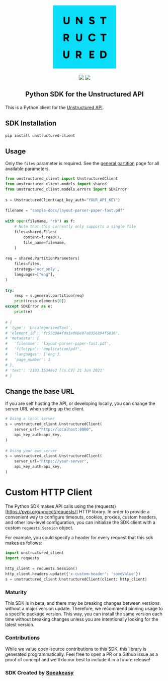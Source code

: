<h3 align="center">
  <img
    src="https://raw.githubusercontent.com/Unstructured-IO/unstructured/main/img/unstructured_logo.png"
    height="200"
  >
</h3>

<div align="center">
    <a href="https://speakeasyapi.dev/"><img src="https://custom-icon-badges.demolab.com/badge/-Built%20By%20Speakeasy-212015?style=for-the-badge&logoColor=FBE331&logo=speakeasy&labelColor=545454" /></a>
    <a href="https://github.com/Unstructured-IO/unstructured-client.git/actions"><img src="https://img.shields.io/github/actions/workflow/status/speakeasy-sdks/bolt-php/speakeasy_sdk_generation.yml?style=for-the-badge" /></a>
</div>

<h2 align="center">
  <p>Python SDK for the Unstructured API</p>
</h2>

This is a Python client for the [Unstructured API](https://unstructured-io.github.io/unstructured/api.html). 

<!-- Start SDK Installation -->
## SDK Installation

```bash
pip install unstructured-client
```
<!-- End SDK Installation -->

## Usage
Only the `files` parameter is required. See the [general partition](docs/sdks/general/README.md) page for all available parameters. 

```python
from unstructured_client import UnstructuredClient
from unstructured_client.models import shared
from unstructured_client.models.errors import SDKError

s = UnstructuredClient(api_key_auth="YOUR_API_KEY")

filename = "sample-docs/layout-parser-paper-fast.pdf"

with open(filename, "rb") as f:
    # Note that this currently only supports a single file
	files=shared.Files(
		content=f.read(),
		file_name=filename,
	)

req = shared.PartitionParameters(
    files=files,
    strategy='ocr_only',
	languages=["eng"],
)

try:
    resp = s.general.partition(req)
    print(resp.elements[0])
except SDKError as e:
    print(e)

# {
# 'type': 'UncategorizedText', 
# 'element_id': 'fc550084fda1e008e07a0356894f5816', 
# 'metadata': {
#   'filename': 'layout-parser-paper-fast.pdf', 
#   'filetype': 'application/pdf', 
#   'languages': ['eng'], 
#   'page_number': 1
# }, 
# 'text': '2103.15348v2 [cs.CV] 21 Jun 2021'
# }
```

## Change the base URL

If you are self hosting the API, or developing locally, you can change the server URL when setting up the client.

```python
# Using a local server
s = unstructured_client.UnstructuredClient(
    server_url="http://localhost:8000",
    api_key_auth=api_key,
)

# Using your own server
s = unstructured_client.UnstructuredClient(
    server_url="https://your-server",
    api_key_auth=api_key,
)
```

<!-- Start Dev Containers -->

<!-- End Dev Containers -->

<!-- No SDK Example Usage -->
<!-- No SDK Available Operations -->
<!-- No Pagination -->
<!-- No Error Handling -->
<!-- No Server Selection -->

<!-- Start Custom HTTP Client -->
# Custom HTTP Client

The Python SDK makes API calls using the (requests)[https://pypi.org/project/requests/] HTTP library.  In order to provide a convenient way to configure timeouts, cookies, proxies, custom headers, and other low-level configuration, you can initialize the SDK client with a custom `requests.Session` object.


For example, you could specify a header for every request that this sdk makes as follows:

```python
import unstructured_client
import requests

http_client = requests.Session()
http_client.headers.update({'x-custom-header': 'someValue'})
s = unstructured_client.UnstructuredClient(client: http_client)
```
<!-- End Custom HTTP Client -->

<!-- No Retries -->
<!-- No Authentication -->

<!-- Placeholder for Future Speakeasy SDK Sections -->

### Maturity

This SDK is in beta, and there may be breaking changes between versions without a major version update. Therefore, we recommend pinning usage
to a specific package version. This way, you can install the same version each time without breaking changes unless you are intentionally
looking for the latest version.

### Contributions

While we value open-source contributions to this SDK, this library is generated programmatically.
Feel free to open a PR or a Github issue as a proof of concept and we'll do our best to include it in a future release!

### SDK Created by [Speakeasy](https://docs.speakeasyapi.dev/docs/using-speakeasy/client-sdks)
